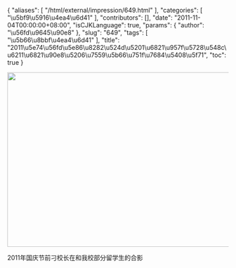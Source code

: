 {
    "aliases": [
        "/html/external/impression/649.html"
    ],
    "categories": [
        "\u5bf9\u5916\u4ea4\u6d41"
    ],
    "contributors": [],
    "date": "2011-11-04T00:00:00+08:00",
    "isCJKLanguage": true,
    "params": {
        "author": "\u56fd\u9645\u90e8"
    },
    "slug": "649",
    "tags": [
        "\u5b66\u8bbf\u4ea4\u6d41"
    ],
    "title": "2011\u5e74\u56fd\u5e86\u8282\u524d\u5201\u6821\u957f\u5728\u548c\u6211\u6821\u90e8\u5206\u7559\u5b66\u751f\u7684\u5408\u5f71",
    "toc": true
}

<img
    src="https://cdn.tfls.online/mirror/full/3324a070a76a1d39ffd7c8321a19017b54ef8f97.jpg"
    style="display:block;margin-left:auto;margin-right:auto;"
    decoding="async"
    fetchpriority="auto"
    loading="lazy"
    height="397"
    width="600"
/>

2011年国庆节前刁校长在和我校部分留学生的合影

